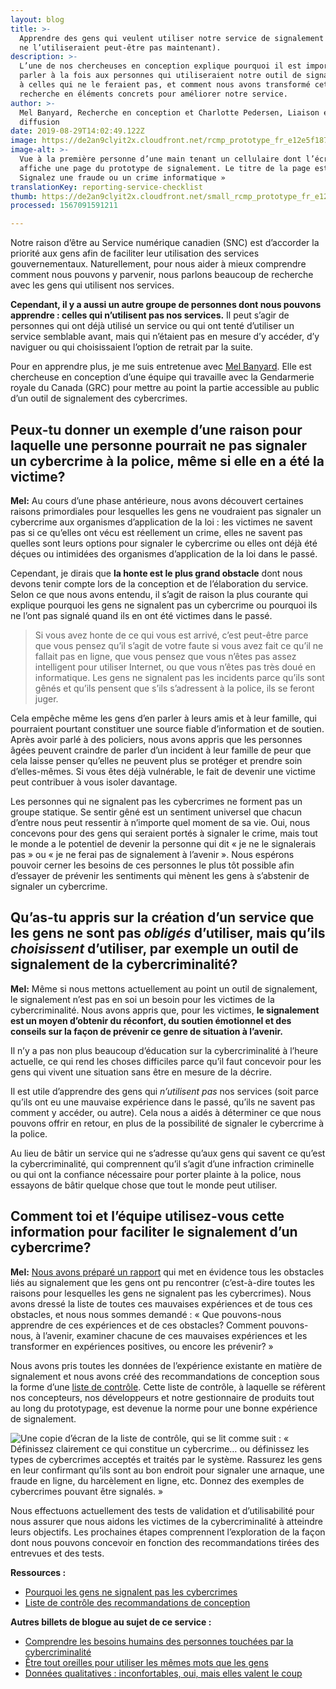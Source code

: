 ```yaml
---
layout: blog
title: >-
  Apprendre des gens qui veulent utiliser notre service de signalement (mais qui
  ne l’utiliseraient peut-être pas maintenant).
description: >-
  L’une de nos chercheuses en conception explique pourquoi il est important de
  parler à la fois aux personnes qui utiliseraient notre outil de signalement et
  à celles qui ne le feraient pas, et comment nous avons transformé cette
  recherche en éléments concrets pour améliorer notre service.
author: >-
  Mel Banyard, Recherche en conception et Charlotte Pedersen, Liaison et
  diffusion
date: 2019-08-29T14:02:49.122Z
image: https://de2an9clyit2x.cloudfront.net/rcmp_prototype_fr_e12e5f1872.jpg
image-alt: >-
  Vue à la première personne d’une main tenant un cellulaire dont l’écran
  affiche une page du prototype de signalement. Le titre de la page est «
  Signalez une fraude ou un crime informatique »
translationKey: reporting-service-checklist
thumb: https://de2an9clyit2x.cloudfront.net/small_rcmp_prototype_fr_e12e5f1872.jpg
processed: 1567091591211

---
```

Notre raison d’être au Service numérique canadien (SNC) est d’accorder la priorité aux gens afin de faciliter leur utilisation des services gouvernementaux. Naturellement, pour nous aider à mieux comprendre comment nous pouvons y parvenir, nous parlons beaucoup de recherche avec les gens qui utilisent nos services. 

**Cependant, il y a aussi un autre groupe de personnes dont nous pouvons apprendre : celles qui n’utilisent pas nos services.** Il peut s’agir de personnes qui ont déjà utilisé un service ou qui ont tenté d’utiliser un service semblable avant, mais qui n’étaient pas en mesure d’y accéder, d’y naviguer ou qui choisissaient l’option de retrait par la suite.

Pour en apprendre plus, je me suis entretenue avec [Mel Banyard](https://twitter.com/melbanyard). Elle est chercheuse en conception d’une équipe qui travaille avec la Gendarmerie royale du Canada (GRC) pour mettre au point la partie accessible au public d’un outil de signalement des cybercrimes. 

## Peux-tu donner un exemple d’une raison pour laquelle une personne pourrait ne pas signaler un cybercrime à la police, même si elle en a été la victime?

**Mel:** Au cours d’une phase antérieure, nous avons découvert certaines raisons primordiales pour lesquelles les gens ne voudraient pas signaler un cybercrime aux organismes d’application de la loi : les victimes ne savent pas si ce qu’elles ont vécu est réellement un crime, elles ne savent pas quelles sont leurs options pour signaler le cybercrime ou elles ont déjà été déçues ou intimidées des organismes d’application de la loi dans le passé.

Cependant, je dirais que **la honte est le plus grand obstacle** dont nous devons tenir compte lors de la conception et de l’élaboration du service. Selon ce que nous avons entendu, il s’agit de raison la plus courante qui explique pourquoi les gens ne signalent pas un cybercrime ou pourquoi ils ne l’ont pas signalé quand ils en ont été victimes dans le passé. 

> Si vous avez honte de ce qui vous est arrivé, c’est peut-être parce que vous pensez qu’il s’agit de votre faute si vous avez fait ce qu’il ne fallait pas en ligne, que vous pensez que vous n’êtes pas assez intelligent pour utiliser Internet, ou que vous n’êtes pas très doué en informatique. Les gens ne signalent pas les incidents parce qu’ils sont gênés et qu’ils pensent que s’ils s’adressent à la police, ils se feront juger.

Cela empêche même les gens d’en parler à leurs amis et à leur famille, qui pourraient pourtant constituer une source fiable d’information et de soutien. Après avoir parlé à des policiers, nous avons appris que les personnes âgées peuvent craindre de parler d’un incident à leur famille de peur que cela laisse penser qu’elles ne peuvent plus se protéger et prendre soin d’elles-mêmes. Si vous êtes déjà vulnérable, le fait de devenir une victime peut contribuer à vous isoler davantage.

Les personnes qui ne signalent pas les cybercrimes ne forment pas un groupe statique. Se sentir gêné est un sentiment universel que chacun d’entre nous peut ressentir à n’importe quel moment de sa vie. Oui, nous concevons pour des gens qui seraient portés à signaler le crime, mais tout le monde a le potentiel de devenir la personne qui dit « je ne le signalerais pas » ou « je ne ferai pas de signalement à l’avenir ». Nous espérons pouvoir cerner les besoins de ces personnes le plus tôt possible afin d’essayer de prévenir les sentiments qui mènent les gens à s’abstenir de signaler un cybercrime.

## Qu’as-tu appris sur la création d’un service que les gens ne sont pas _obligés_ d’utiliser, mais qu’ils _choisissent_ d’utiliser, par exemple un outil de signalement de la cybercriminalité?

**Mel:** Même si nous mettons actuellement au point un outil de signalement, le signalement n’est pas en soi un besoin pour les victimes de la cybercriminalité. Nous avons appris que, pour les victimes, **le signalement est un moyen d’obtenir du réconfort, du soutien émotionnel et des conseils sur la façon de prévenir ce genre de situation à l’avenir.**

Il n’y a pas non plus beaucoup d’éducation sur la cybercriminalité à l’heure actuelle, ce qui rend les choses difficiles parce qu’il faut concevoir pour les gens qui vivent une situation sans être en mesure de la décrire. 

Il est utile d’apprendre des gens qui _n’utilisent pas_ nos services (soit parce qu’ils ont eu une mauvaise expérience dans le passé, qu’ils ne savent pas comment y accéder, ou autre). Cela nous a aidés à déterminer ce que nous pouvons offrir en retour, en plus de la possibilité de signaler le cybercrime à la police. 

Au lieu de bâtir un service qui ne s’adresse qu’aux gens qui savent ce qu’est la cybercriminalité, qui comprennent qu’il s’agit d’une infraction criminelle ou qui ont la confiance nécessaire pour porter plainte à la police, nous essayons de bâtir quelque chose que tout le monde peut utiliser. 

## Comment toi et l’équipe utilisez-vous cette information pour faciliter le signalement d’un cybercrime?

**Mel:** [Nous avons préparé un rapport](https://digital.canada.ca/files/rcmp-barriers-to-reporting-fr.docx) qui met en évidence tous les obstacles liés au signalement que les gens ont pu rencontrer (c’est-à-dire toutes les raisons pour lesquelles les gens ne signalent pas les cybercrimes). Nous avons dressé la liste de toutes ces mauvaises expériences et de tous ces obstacles, et nous nous sommes demandé : « Que pouvons-nous apprendre de ces expériences et de ces obstacles? Comment pouvons-nous, à l’avenir, examiner chacune de ces mauvaises expériences et les transformer en expériences positives, ou encore les prévenir? »

Nous avons pris toutes les données de l’expérience existante en matière de signalement et nous avons créé des recommandations de conception sous la forme d’une [liste de contrôle](https://digital.canada.ca/files/rcmp-design-recommendations-fr.docx). Cette liste de contrôle, à laquelle se réfèrent nos concepteurs, nos développeurs et notre gestionnaire de produits tout au long du prototypage, est devenue la norme pour une bonne expérience de signalement.

![Une copie d’écran de la liste de contrôle, qui se lit comme suit : « Définissez clairement ce qui constitue un cybercrime… ou définissez les types de cybercrimes acceptés et traités par le système. Rassurez les gens en leur confirmant qu’ils sont au bon endroit pour signaler une arnaque, une fraude en ligne, du harcèlement en ligne, etc. Donnez des exemples de cybercrimes pouvant être signalés. »](https://de2an9clyit2x.cloudfront.net/checklist_screenshot_fr_86b5777bf9.jpg)

Nous effectuons actuellement des tests de validation et d’utilisabilité pour nous assurer que nous aidons les victimes de la cybercriminalité à atteindre leurs objectifs. Les prochaines étapes comprennent l’exploration de la façon dont nous pouvons concevoir en fonction des recommandations tirées des entrevues et des tests.  

**Ressources :**

* [Pourquoi les gens ne signalent pas les cybercrimes](https://digital.canada.ca/files/rcmp-barriers-to-reporting-fr.docx) 
* [Liste de contrôle des recommandations de conception](https://digital.canada.ca/files/rcmp-design-recommendations-fr.docx)  

**Autres billets de blogue au sujet de ce service :**

* [Comprendre les besoins humains des personnes touchées par la cybercriminalité](https://numerique.canada.ca/2019/05/06/comprendre-les-besoins-humains-des-personnes-touch%C3%A9es-par-la-cybercriminalit%C3%A9/)
* [Être tout oreilles pour utiliser les mêmes mots que les gens](https://numerique.canada.ca/2019/06/06/%C3%AAtre-tout-oreilles-pour-utiliser-les-m%C3%AAmes-mots-que-les-gens/)
* [Données qualitatives : inconfortables, oui, mais elles valent le coup](https://numerique.canada.ca/2019/07/11/donn%C3%A9es-qualitatives-inconfortables-oui-mais-elles-valent-le-coup/)

